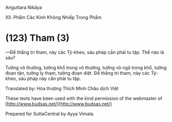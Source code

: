 Aṅguttara Nikāya

XII. Phẩm Các Kinh Không Nhiếp Trong Phẩm

# (123) Tham (3)

—Ðể thắng tri tham, này các Tỷ-kheo, sáu pháp cần phải tu tập. Thế nào là sáu?

Tưởng vô thường, tưởng khổ trong vô thường, tưởng vô ngã trong khổ, tưởng đoạn tận, tưởng ly tham, tưởng đoạn diệt. Ðể thắng tri tham, này các Tỷ-kheo, sáu pháp này cần phải tu tập.

Translated by: Hòa thượng Thích Minh Châu dịch Việt

These texts have been used with the kind permission of the webmaster of [http://www.budsas.net/](http://www.budsas.net/)

Prepared for SuttaCentral by Ayya Vimala.